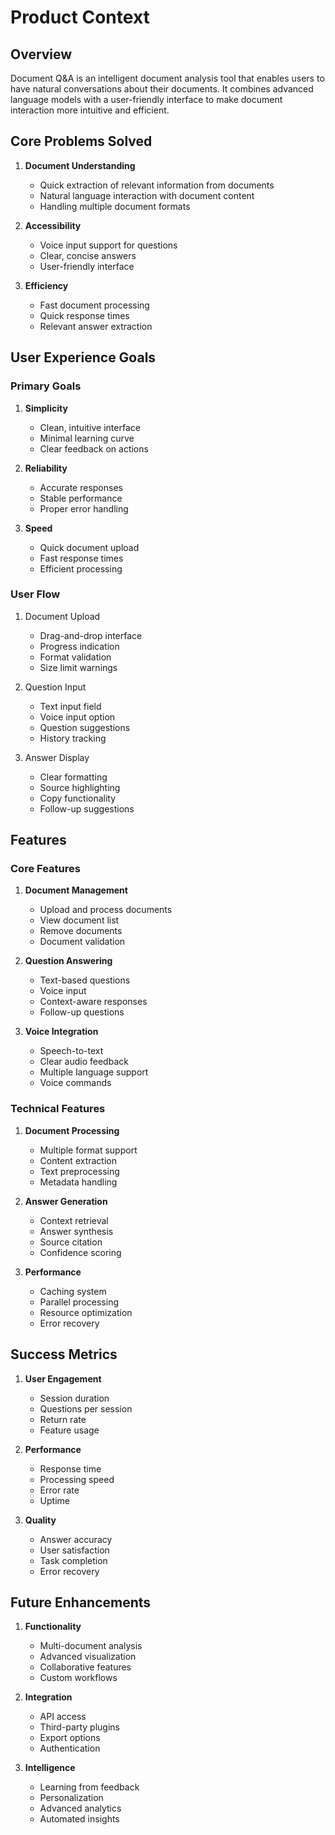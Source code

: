 # Product Context

## Overview

Document Q&A is an intelligent document analysis tool that enables users to have natural conversations about their documents. It combines advanced language models with a user-friendly interface to make document interaction more intuitive and efficient.

## Core Problems Solved

1. **Document Understanding**

   - Quick extraction of relevant information from documents
   - Natural language interaction with document content
   - Handling multiple document formats

2. **Accessibility**

   - Voice input support for questions
   - Clear, concise answers
   - User-friendly interface

3. **Efficiency**
   - Fast document processing
   - Quick response times
   - Relevant answer extraction

## User Experience Goals

### Primary Goals

1. **Simplicity**

   - Clean, intuitive interface
   - Minimal learning curve
   - Clear feedback on actions

2. **Reliability**

   - Accurate responses
   - Stable performance
   - Proper error handling

3. **Speed**
   - Quick document upload
   - Fast response times
   - Efficient processing

### User Flow

1. Document Upload

   - Drag-and-drop interface
   - Progress indication
   - Format validation
   - Size limit warnings

2. Question Input

   - Text input field
   - Voice input option
   - Question suggestions
   - History tracking

3. Answer Display
   - Clear formatting
   - Source highlighting
   - Copy functionality
   - Follow-up suggestions

## Features

### Core Features

1. **Document Management**

   - Upload and process documents
   - View document list
   - Remove documents
   - Document validation

2. **Question Answering**

   - Text-based questions
   - Voice input
   - Context-aware responses
   - Follow-up questions

3. **Voice Integration**
   - Speech-to-text
   - Clear audio feedback
   - Multiple language support
   - Voice commands

### Technical Features

1. **Document Processing**

   - Multiple format support
   - Content extraction
   - Text preprocessing
   - Metadata handling

2. **Answer Generation**

   - Context retrieval
   - Answer synthesis
   - Source citation
   - Confidence scoring

3. **Performance**
   - Caching system
   - Parallel processing
   - Resource optimization
   - Error recovery

## Success Metrics

1. **User Engagement**

   - Session duration
   - Questions per session
   - Return rate
   - Feature usage

2. **Performance**

   - Response time
   - Processing speed
   - Error rate
   - Uptime

3. **Quality**
   - Answer accuracy
   - User satisfaction
   - Task completion
   - Error recovery

## Future Enhancements

1. **Functionality**

   - Multi-document analysis
   - Advanced visualization
   - Collaborative features
   - Custom workflows

2. **Integration**

   - API access
   - Third-party plugins
   - Export options
   - Authentication

3. **Intelligence**
   - Learning from feedback
   - Personalization
   - Advanced analytics
   - Automated insights
